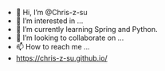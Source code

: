 - 👋 Hi, I’m @Chris-z-su
- 👀 I’m interested in ...
- 🌱 I’m currently learning Spring and Python.
- 💞️ I’m looking to collaborate on ...
- 📫 How to reach me ...
- https://chris-z-su.github.io/

<!---
Chris-z-su/Chris-z-su is a ✨ special ✨ repository because its `README.md` (this file) appears on your GitHub profile.
You can click the Preview link to take a look at your changes.
--->
